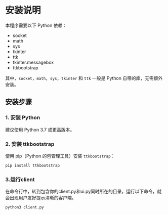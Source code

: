 # 安装说明

本程序需要以下 Python 依赖：

- socket
- math
- sys
- tkinter
- ttk
- tkinter.messagebox
- ttkbootstrap

其中，`socket`，`math`，`sys`，`tkinter` 和 `ttk` 一般是 Python 自带的库，无需额外安装。

## 安装步骤

### 1. 安装 Python

建议使用 Python 3.7 或更高版本。

### 2. 安装 ttkbootstrap

使用 pip（Python 的包管理工具）安装 `ttkbootstrap`：

```bash
pip install ttkbootstrap
```

### 3.运行client

在命令行中，转到包含你的client.py和ui.py同时所在的目录，运行以下命令，就会出现用户友好提示清晰的客户端。

```bash
python3 client.py
```

